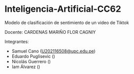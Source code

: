# Inteligencia-Artificial-CC62
Modelo de clasificación de sentimiento de un video de Tiktok

Docente: CARDENAS MARIÑO FLOR CAGNIY

Integrantes:
- Samuel Cano (U202116508@upc.edu.pe)
- Eduardo Puglisevic ()
- Nicolás Guerrero ()
- Iam Álvarez ()
